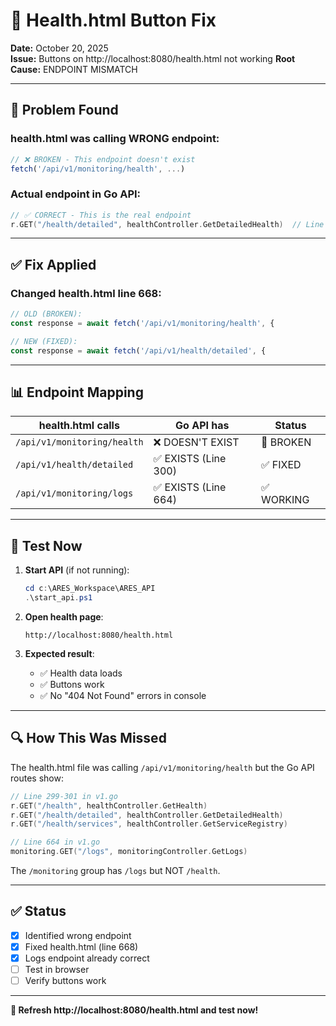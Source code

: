 # 🔧 Health.html Button Fix

**Date:** October 20, 2025  
**Issue:** Buttons on http://localhost:8080/health.html not working
**Root Cause:** ENDPOINT MISMATCH

---

## 🐛 Problem Found

### health.html was calling WRONG endpoint:
```javascript
// ❌ BROKEN - This endpoint doesn't exist
fetch('/api/v1/monitoring/health', ...)
```

### Actual endpoint in Go API:
```go
// ✅ CORRECT - This is the real endpoint
r.GET("/health/detailed", healthController.GetDetailedHealth)  // Line 300 in v1.go
```

---

## ✅ Fix Applied

### Changed health.html line 668:
```javascript
// OLD (BROKEN):
const response = await fetch('/api/v1/monitoring/health', {

// NEW (FIXED):
const response = await fetch('/api/v1/health/detailed', {
```

---

## 📊 Endpoint Mapping

| health.html calls | Go API has | Status |
|-------------------|------------|--------|
| `/api/v1/monitoring/health` | ❌ DOESN'T EXIST | 🔴 BROKEN |
| `/api/v1/health/detailed` | ✅ EXISTS (Line 300) | ✅ FIXED |
| `/api/v1/monitoring/logs` | ✅ EXISTS (Line 664) | ✅ WORKING |

---

## 🧪 Test Now

1. **Start API** (if not running):
   ```powershell
   cd c:\ARES_Workspace\ARES_API
   .\start_api.ps1
   ```

2. **Open health page**:
   ```
   http://localhost:8080/health.html
   ```

3. **Expected result**:
   - ✅ Health data loads
   - ✅ Buttons work
   - ✅ No "404 Not Found" errors in console

---

## 🔍 How This Was Missed

The health.html file was calling `/api/v1/monitoring/health` but the Go API routes show:

```go
// Line 299-301 in v1.go
r.GET("/health", healthController.GetHealth)
r.GET("/health/detailed", healthController.GetDetailedHealth)  
r.GET("/health/services", healthController.GetServiceRegistry)

// Line 664 in v1.go  
monitoring.GET("/logs", monitoringController.GetLogs)
```

The `/monitoring` group has `/logs` but NOT `/health`.

---

## ✅ Status

- [x] Identified wrong endpoint
- [x] Fixed health.html (line 668)
- [x] Logs endpoint already correct
- [ ] Test in browser
- [ ] Verify buttons work

---

**🔄 Refresh http://localhost:8080/health.html and test now!**
